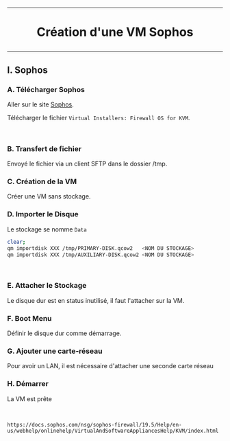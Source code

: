 
---------------------------------------------------------------------------------------------------------------------------------------
# <p align='center'> Création d'une VM Sophos </p>
---------------------------------------------------------------------------------------------------------------------------------------
## I. Sophos
### A. Télécharger Sophos
Aller sur le site [Sophos](https://www.sophos.com/en-us/support/downloads/firewall-installers). 

Télécharger le fichier `Virtual Installers: Firewall OS for KVM`.



<br />

### B. Transfert de fichier
Envoyé le fichier via un client SFTP dans le dossier /tmp.

### C. Création de la VM
Créer une VM sans stockage. 

### D. Importer le Disque
Le stockage se nomme `Data`
```bash
clear;
qm importdisk XXX /tmp/PRIMARY-DISK.qcow2   <NOM DU STOCKAGE>
qm importdisk XXX /tmp/AUXILIARY-DISK.qcow2 <NOM DU STOCKAGE>
```

<br />

### E. Attacher le Stockage
Le disque dur est en status inutilisé, il faut l'attacher sur la VM.

### F. Boot Menu
Définir le disque dur comme démarrage.

### G. Ajouter une carte-réseau
Pour avoir un LAN, il est nécessaire d'attacher une seconde carte réseau

### H. Démarrer
La VM est prête

<br/>


```
https://docs.sophos.com/nsg/sophos-firewall/19.5/Help/en-us/webhelp/onlinehelp/VirtualAndSoftwareAppliancesHelp/KVM/index.html
```
